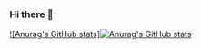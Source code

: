 ### Hi there 👋


[![Anurag's GitHub stats]![Anurag's GitHub stats](https://github-readme-stats.vercel.app/api?username=TaterTotX&theme=aura&show_icons=true)](https://github.com/anuraghazra/github-readme-stats)

<!--
**TaterTotX/TaterTotX** is a ✨ _special_ ✨ repository because its `README.md` (this file) appears on your GitHub profile.

Here are some ideas to get you started:

- 🔭 I’m currently working on ...
- 🌱 I’m currently learning ...
- 👯 I’m looking to collaborate on ...
- 🤔 I’m looking for help with ...
- 💬 Ask me about ...
- 📫 How to reach me: ...
- 😄 Pronouns: ...
- ⚡ Fun fact: ...
-->
